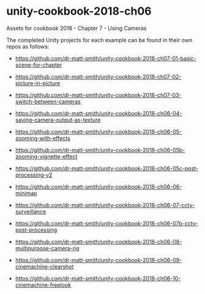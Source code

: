 # unity-cookbook-2018-ch06
Assets for cookbook 2018 - Chapter 7 - Using Cameras

The completed Unity projects for each example can be found in their own repos as follows:

- https://github.com/dr-matt-smith/unity-cookbook-2018-ch07-01-basic-scene-for-chapter

- https://github.com/dr-matt-smith/unity-cookbook-2018-ch07-02-picture-in-picture

- https://github.com/dr-matt-smith/unity-cookbook-2018-ch07-03-switch-between-cameras

- https://github.com/dr-matt-smith/unity-cookbook-2018-ch06-04-saving-camera-output-as-texture

- https://github.com/dr-matt-smith/unity-cookbook-2018-ch06-05-zooming-with-effects

- https://github.com/dr-matt-smith/unity-cookbook-2018-ch06-05b-zooming-vignette-effect

- https://github.com/dr-matt-smith/unity-cookbook-2018-ch06-05c-post-processing-v2

- https://github.com/dr-matt-smith/unity-cookbook-2018-ch06-06-minimap

- https://github.com/dr-matt-smith/unity-cookbook-2018-ch06-07-cctv-surveillance

- https://github.com/dr-matt-smith/unity-cookbook-2018-ch06-07b-cctv-post-processing

- https://github.com/dr-matt-smith/unity-cookbook-2018-ch06-08-multipurpose-camera-rig

- https://github.com/dr-matt-smith/unity-cookbook-2018-ch06-09-cinemachine-clearshot

- https://github.com/dr-matt-smith/unity-cookbook-2018-ch06-10-cinemachine-freelook

